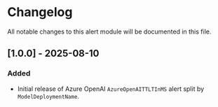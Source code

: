 # Changelog

All notable changes to this alert module will be documented in this file.

## [1.0.0] - 2025-08-10
### Added
- Initial release of Azure OpenAI `AzureOpenAITTLTInMS` alert split by `ModelDeploymentName`.


